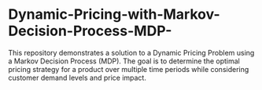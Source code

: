 # Dynamic-Pricing-with-Markov-Decision-Process-MDP-
This repository demonstrates a solution to a Dynamic Pricing Problem using a Markov Decision Process (MDP). The goal is to determine the optimal pricing strategy for a product over multiple time periods while considering customer demand levels and price impact.
